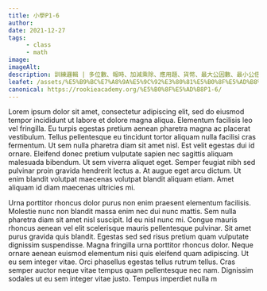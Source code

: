 ```yaml
---
title: 小學P1-6
author:
date: 2021-12-27
tags: 
     - class
     - math
image:
imageAlt:
description: 訓練邏輯 | 多位數、報時、加減乘除、應用題、貨幣、最大公因數、最小公倍數、不同邊形的特性、面積、速率、行程圖、線和角、方程式、周界、長度、面積、八個主要方向、座標、單位的認知、圓周、折扣、重量和容量、百分數的應用等等。
leafet: /assets/%E5%B9%BC%E7%A8%9A%E5%9C%92%E3%80%81%E5%B0%8F%E5%AD%B8%E6%95%B8%E5%AD%B8%E5%B0%88%E7%A7%91.pdf
canonical: https://rookieacademy.org/%E5%B0%8F%E5%AD%B8P1-6/
---
```




Lorem ipsum dolor sit amet, consectetur adipiscing elit, sed do eiusmod tempor incididunt ut labore et dolore magna aliqua. Elementum facilisis leo vel fringilla. Eu turpis egestas pretium aenean pharetra magna ac placerat vestibulum. Tellus pellentesque eu tincidunt tortor aliquam nulla facilisi cras fermentum. Ut sem nulla pharetra diam sit amet nisl. Est velit egestas dui id ornare. Eleifend donec pretium vulputate sapien nec sagittis aliquam malesuada bibendum. Ut sem viverra aliquet eget. Semper feugiat nibh sed pulvinar proin gravida hendrerit lectus a. At augue eget arcu dictum. Ut enim blandit volutpat maecenas volutpat blandit aliquam etiam. Amet aliquam id diam maecenas ultricies mi.

Urna porttitor rhoncus dolor purus non enim praesent elementum facilisis. Molestie nunc non blandit massa enim nec dui nunc mattis. Sem nulla pharetra diam sit amet nisl suscipit. Id eu nisl nunc mi. Congue mauris rhoncus aenean vel elit scelerisque mauris pellentesque pulvinar. Sit amet purus gravida quis blandit. Egestas sed sed risus pretium quam vulputate dignissim suspendisse. Magna fringilla urna porttitor rhoncus dolor. Neque ornare aenean euismod elementum nisi quis eleifend quam adipiscing. Ut eu sem integer vitae. Orci phasellus egestas tellus rutrum tellus. Cras semper auctor neque vitae tempus quam pellentesque nec nam. Dignissim sodales ut eu sem integer vitae justo. Tempus imperdiet nulla m